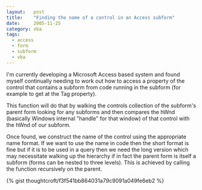 ```yaml
---
layout:   post
title:    "Finding the name of a control in an Access subform"
date:     2005-11-25
category: vba
tags:
  - access
  - form
  - subform
  - vba
---
```


I'm currently developing a Microsoft Access based system and found
myself continually needing to work out how to access a property of the
control that contains a subform from code running in the subform (for
example to get at the Tag property).

This function will do that by walking the controls collection of the
subform's parent form looking for any subforms and then compares the
hWnd (basically Windows internal "handle" for that window) of that
control with the hWnd of our subform.

Once found, we construct the name of the control using the appropriate
name format. If we want to use the name in code then the short format is
fine but if it is to be used in a query then we need the long version
which may necessitate walking up the hierarchy if in fact the parent
form is itself a subform (forms can be nested to three levels). This is
achieved by calling the function recursively on the parent.

{% gist thoughtcroft/f3f541bb864031a79c9091a049fe6eb2 %}
